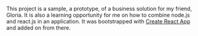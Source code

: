 This project is a sample, a prototype, of a business solution for my friend, Gloria. It is also a learning opportunity for me on how to combine node.js and react.js in an application. It was bootstrapped with [Create React App](https://github.com/facebookincubator/create-react-app) and added on from there.

